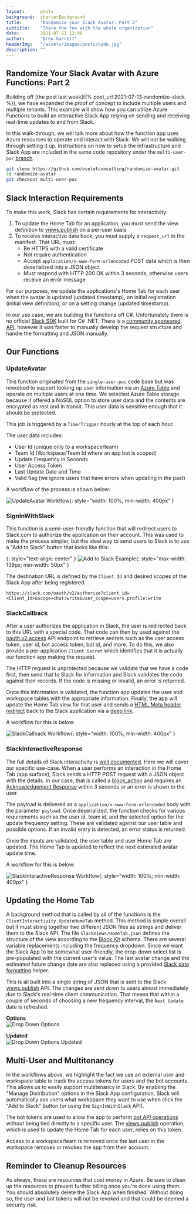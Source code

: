 ```yaml
---
layout:      posts
background:  shorterBackground
title:       "Randomize your Slack Avatar: Part 2"
subtitle:    "Share the fun with the whole organization"
date:        2021-07-21 12:00
author:      "Drew Garrett"
headerImg:   "/assets/images/posts/code.jpg"
description: ""
---
```


## Randomize Your Slack Avatar with Azure Functions: Part 2

Building off [the post last week]({% post_url 2021-07-13-randomize-slack %}), we have expanded the proof of concept to include multiple users and multiple tenants. This example will show how you can utilize Azure Functions to build an interactive Slack App relying on sending and receiving real-time updates to and from Slack.

In this walk-through, we will talk more about how the function app uses Azure resources to operate and interact with Slack. We will not be walking through setting it up. Instructions on how to setup the infrastructure and Slack App are included in the same code repository under the `multi-user-poc` [branch](https://github.com/ocelotconsulting/randomize-avatar/tree/multi-user-poc).

```bash
git clone https://github.com/ocelotconsulting/randomize-avatar.git
cd randomize-avatar
git checkout multi-user-poc
```

## Slack Interaction Requirements

To make this work, Slack has certain requirements for interactivity:

1. To update the Home Tab for an application, you must send the view definition to [views.publish](https://api.slack.com/methods/views.publish) on a per-user basis
2. To receive interactive data back, you must supply a `request_url` in the manifest. That URL must:
   * Be HTTPS with a valid certificate
   * Not require authentication
   * Accept `application/x-www-form-urlencoded` POST data which is then deserialized into a JSON object
   * Must respond with HTTP 200 OK within 3 seconds, otherwise users receive an error message

For our purposes, we update the applications's Home Tab for each user when the avatar is updated (updated timestamp), on initial registration (initial view definition), or on a setting change (updated timestamp).

In our use case, we are building the functions off C#. Unfortunately there is no official [Slack SDK](https://api.slack.com/start/building) built for C# .NET. There is a [community sponsored API](https://github.com/Inumedia/SlackAPI), however it was faster to manually develop the request structure and handle the formatting and JSON manually.

## Our Functions

### UpdateAvatar

This function originated from the `single-user-poc` code base but was reworked to support looking up user information via an [Azure Table](https://docs.microsoft.com/en-us/azure/storage/tables/table-storage-overview) and operate on multiple users at one time. We selected Azure Table storage because it offered a NoSQL option to store user data and the contents are encrypted as rest and in transit. This user data is sensitive enough that it should be protected.

This job is triggered by a `TimerTrigger` hourly at the top of each hour.

The user data includes:

* User Id (unique only to a workspace/team)
* Team Id (Workspace/Team Id where an app bot is scoped)
* Update Frequency in Seconds
* User Access Token
* Last Update Date and Time
* Valid flag (we ignore users that have errors when updating in the past)

A workflow of the process is shown below:

![UpdateAvatar Workflow](/assets/images/posts/2021-07-22-randomize-slack-2/UpdateAvatar.drawio.svg){: style="width: 100%; min-width: 400px" }

### SignInWithSlack

This function is a semi-user-friendly function that will redirect users to Slack.com to authorize the application on their account. This was used to make the process simpler, but the ideal way to send users to Slack is to use a "Add to Slack" button that looks like this:

{: style="text-align: center" }
![Add to Slack Example](https://platform.slack-edge.com/img/add_to_slack.png){: style="max-width: 139px; min-width: 50px" }

The destination URL is defined by the `Client Id` and desired scopes of the Slack App after being registered.

`https://slack.com/oauth/v2/authorize?client_id=<Client_Id>&scope=chat:write&user_scope=users.profile:write`

### SlackCallback

After a user authorizes the application in Slack, the user is redirected back to this URL with a special code. That code can then by used against the [oauth.v2.access](https://api.slack.com/methods/oauth.v2.access) API endpoint to retrieve secrets such as the user access token, user id, bot access token, bot id, and more. To do this, we also provide a per-application `Client Secret` which identifies that it is actually our function app making the request.

The HTTP request is unprotected because we validate that we have a code first, then send that to Slack for information and Slack validates the code against their records. If the code is missing or invalid, an error is returned.

Once this information is validated, the function app updates the user and workspace tables with the appropriate information. Finally, the app will update the Home Tab view for that user and sends a [HTML Meta header redirect](https://developer.mozilla.org/en-US/docs/Web/HTML/Element/meta) back to the Slack application via a [deep link](https://api.slack.com/reference/deep-linking).

A workflow for this is below:

![SlackCallback Workflow](/assets/images/posts/2021-07-22-randomize-slack-2/SlackCallback.drawio.svg){: style="width: 100%; min-width: 400px" }

### SlackInteractiveResponse

The full details of Slack interactivity is [well documented](https://api.slack.com/interactivity/handling). Here we will cover our specific use-case. When a user performs an interaction in the Home Tab (app surface), Slack sends a HTTP POST request with a JSON object with the details. In our case, that is called a [block_action](https://api.slack.com/reference/interaction-payloads/block-actions) and requires an [Acknowledgement Response](https://api.slack.com/interactivity/handling#acknowledgment_response) within 3 seconds or an error is shown to the user.

The payload is delivered as a `application/x-www-form-urlencoded` body with the parameter `payload`. Once deserialized, the function checks for various requirements such as the user id, team id, and the selected option for the update frequency setting. These are validated against our user table and possible options. If an invalid entry is detected, an error status is returned.

Once the inputs are validated, the user table and user Home Tab are updated. The Home Tab is updated to reflect the next estimated avatar update time.

A workflow for this is below:

![SlackInteractiveResponse Workflow](/assets/images/posts/2021-07-22-randomize-slack-2/SlackInteractiveResponse.drawio.svg){: style="width: 100%; min-width: 400px" }

## Updating the Home Tab

A background method that is called by all of the functions is the `ClientInteractivity.UpdateHomeTab` method. This method is simple overall but it must string together two different JSON files as strings and deliver them to the Slack API. The file `SlackViews/HomeTab.json` defines the structure of the view according to the [Block Kit](https://api.slack.com/block-kit/building) schema. There are several variable replacements including the frequency dropdown. Since we want the Slack App to be somewhat user-friendly, the drop-down select list is pre-populated with the current user's value. The last avatar change and the estimated future change date are also replaced using a provided [Slack date formatting](https://api.slack.com/reference/surfaces/formatting#date-formatting) helper.

This is all built into a single string of JSON that is sent to the Slack [views.publish](https://api.slack.com/methods/views.publish) API. The changes are sent down to users almost immediately due to Slack's real-time client communication. That means that within a couple of seconds of choosing a new frequency interval, the `Next Update` date is refreshed.

**Options**  
![Drop Down Options](/assets/images/posts/2021-07-22-randomize-slack-2/drop-down-options.png)

**Updated**  
![Drop Down Options Updated](/assets/images/posts/2021-07-22-randomize-slack-2/drop-down-updated.png)

## Multi-User and Multitenancy

In the workflows above, we highlight the fact we use an external user and workspace table to track the access tokens for users and the bot accounts. This allows us to easily support multitenancy in Slack. By enabling the "Manage Distribution" options in the Slack App configuration, Slack will automatically ask users what workspace they want to use when click the "Add to Slack" button (or using the `SignInWithSlack` API).

The bot tokens are used to allow the app to perform [bot API operations](https://api.slack.com/methods) without being tied directly to a specific user. The [views.publish](https://api.slack.com/methods/views.publish) operation, which is used to update the Home Tab for each user, relies on this token.

Access to a workspace/team is removed once the last user in the workspace removes or revokes the app from their account.

## Reminder to Cleanup Resources

As always, these are resources that cost money in Azure. Be sure to clean up the resources to prevent further billing once you're done using them. You should absolutely delete the Slack App when finished. Without doing so, the user and bot tokens will not be revoked and that could be deemed a security risk.
